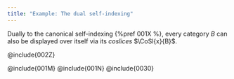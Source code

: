 ```yaml
---
title: "Example: The dual self-indexing"
---
```


Dually to the canonical self-indexing {%pref 001X %}, every category $B$ can
also be displayed over itself via its *coslices* $\CoSl{x}{B}$.

@include{002Z}

@include{001M}
@include{001N}
@include{0030}
